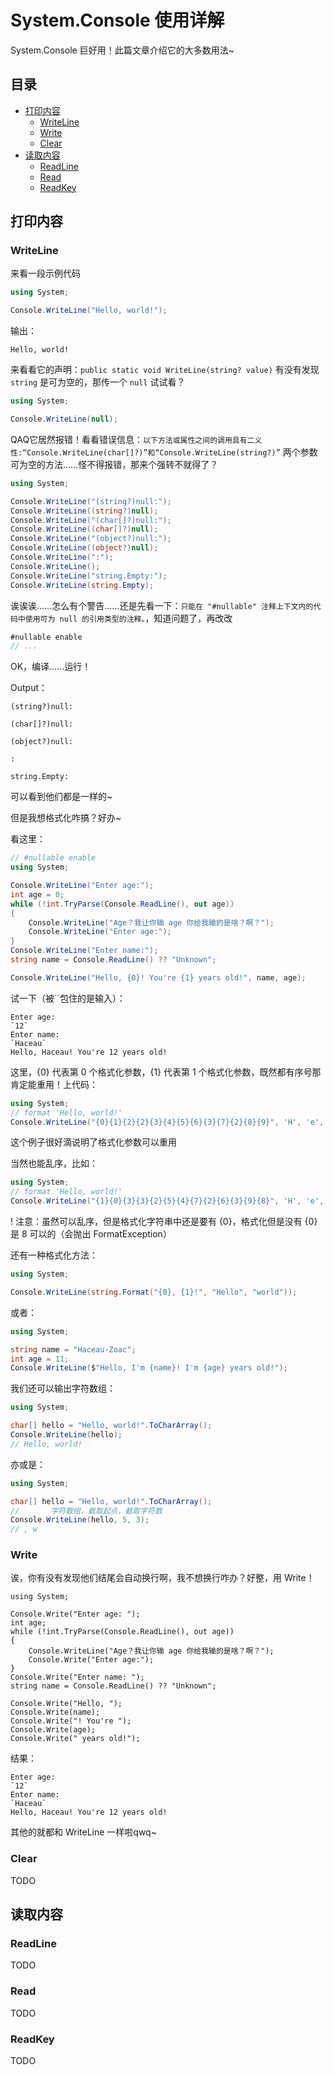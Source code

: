 # System.Console 使用详解
System.Console 巨好用！此篇文章介绍它的大多数用法~

## 目录

* [打印内容](#打印内容)
  * [WriteLine](#WriteLine)
  * [Write](Write)
  * [Clear](Clear)
* [读取内容](#读取内容)
  * [ReadLine](#ReadLine)
  * [Read](#Read)
  * [ReadKey](#ReadKey)

## 打印内容
### WriteLine

来看一段示例代码

```c#
using System;

Console.WriteLine("Hello, world!");
```
输出：
```
Hello, world!
```
来看看它的声明：`public static void WriteLine(string? value)`
有没有发现 `string` 是可为空的，那传一个 `null` 试试看？
```c#
using System;

Console.WriteLine(null);
```
QAQ它居然报错！看看错误信息：`以下方法或属性之间的调用具有二义性:“Console.WriteLine(char[]?)”和“Console.WriteLine(string?)”`
两个参数可为空的方法……怪不得报错，那来个强转不就得了？

```c# 
using System;

Console.WriteLine("(string?)null:");
Console.WriteLine((string?)null);
Console.WriteLine("(char[]?)null:");
Console.WriteLine((char[]?)null);
Console.WriteLine("(object?)null:");
Console.WriteLine((object?)null);
Console.WriteLine(":");
Console.WriteLine();
Console.WriteLine("string.Empty:");
Console.WriteLine(string.Empty);
```

诶诶诶……怎么有个警告……还是先看一下：`只能在 "#nullable" 注释上下文内的代码中使用可为 null 的引用类型的注释。`，知道问题了，再改改

```c# 
#nullable enable
// ...
```

OK，编译……运行！

Output：

```
(string?)null:

(char[]?)null:

(object?)null:

:

string.Empty:

```

可以看到他们都是一样的~

但是我想格式化咋搞？好办~

看这里：

```c#
// #nullable enable
using System;

Console.WriteLine("Enter age:");
int age = 0;
while (!int.TryParse(Console.ReadLine(), out age))
{
    Console.WriteLine("Age？我让你输 age 你给我输的是啥？啊？");
    Console.WriteLine("Enter age:");
}
Console.WriteLine("Enter name:");
string name = Console.ReadLine() ?? "Unknown";

Console.WriteLine("Hello, {0}! You're {1} years old!", name, age);
```

试一下（被``包住的是输入）：

```
Enter age:
`12`
Enter name:
`Haceau`
Hello, Haceau! You're 12 years old!
```

这里，{0} 代表第 0 个格式化参数，{1} 代表第 1 个格式化参数，既然都有序号那肯定能重用！上代码：

```c#
using System;
// format 'Hello, world!'
Console.WriteLine("{0}{1}{2}{2}{3}{4}{5}{6}{3}{7}{2}{8}{9}", 'H', 'e', 'l', 'o', ',', ' ', 'w', 'r', 'd', '!');
```

这个例子很好滴说明了格式化参数可以重用

当然也能乱序，比如：

```c#
using System;
// format 'Hello, world!'
Console.WriteLine("{1}{0}{3}{3}{2}{5}{4}{7}{2}{6}{3}{9}{8}", 'H', 'e', 'l', 'o', ',', ' ', 'w', 'r', 'd', '!');
```

! 注意：虽然可以乱序，但是格式化字符串中还是要有 {0}，格式化但是没有 {0} 是 8 可以的（会抛出 FormatException）

还有一种格式化方法：

```c#
using System;

Console.WriteLine(string.Format("{0}, {1}!", "Hello", "world"));
```

或者：

```c#
using System;

string name = "Haceau-Zoac";
int age = 11;
Console.WriteLine($"Hello, I'm {name}! I'm {age} years old!");
```

我们还可以输出字符数组：

```c#
using System;

char[] hello = "Hello, world!".ToCharArray();
Console.WriteLine(hello);
// Hello, world!
```

亦或是：

```c#
using System;

char[] hello = "Hello, world!".ToCharArray();
//       字符数组，截取起点，截取字符数
Console.WriteLine(hello, 5, 3);
// , w
```

### Write

诶，你有没有发现他们结尾会自动换行啊，我不想换行咋办？好整，用 Write！

```
using System;

Console.Write("Enter age: ");
int age;
while (!int.TryParse(Console.ReadLine(), out age))
{
    Console.WriteLine("Age？我让你输 age 你给我输的是啥？啊？");
    Console.Write("Enter age:");
}
Console.Write("Enter name: ");
string name = Console.ReadLine() ?? "Unknown";

Console.Write("Hello, ");
Console.Write(name);
Console.Write("! You're ");
Console.Write(age);
Console.Write(" years old!");
```

结果：

```
Enter age:
`12`
Enter name:
`Haceau`
Hello, Haceau! You're 12 years old!
```

其他的就都和 WriteLine 一样啦qwq~

### Clear

TODO

## 读取内容

### ReadLine

TODO

### Read

TODO

### ReadKey

TODO
